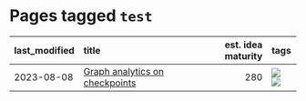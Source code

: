 # Pages tagged `test`

|last_modified|title|est. idea maturity|tags
|:---|:---|---:|:---|
|2023-08-08|[Graph analytics on checkpoints](../Graph_analytics_on_checkpoints.md)|280|[![](https://img.shields.io/badge/tag-from_issue-e6ab9)](../tags/from_issue.md) [![](https://img.shields.io/badge/tag-test-fde018)](../tags/test.md)|
